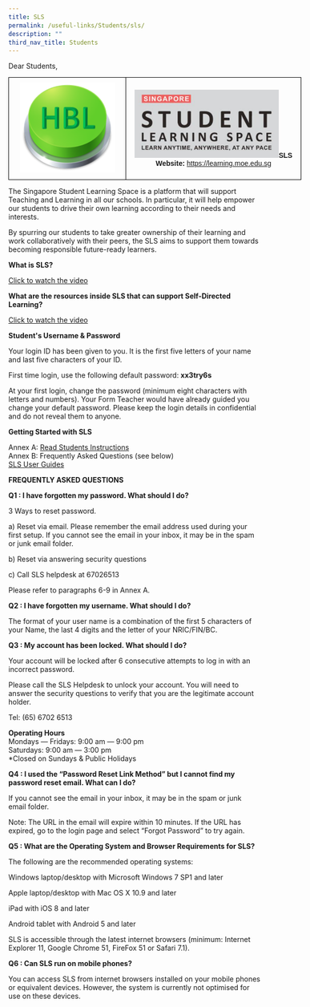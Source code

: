 ```yaml
---
title: SLS
permalink: /useful-links/Students/sls/
description: ""
third_nav_title: Students
---
```

Dear Students,


<style type="text/css">
.tg  {border-collapse:collapse;border-spacing:0;margin:0px auto;}
.tg td{border-color:black;border-style:solid;border-width:1px;font-family:Arial, sans-serif;font-size:14px;
  overflow:hidden;padding:10px 5px;word-break:normal;}
.tg th{border-color:black;border-style:solid;border-width:1px;font-family:Arial, sans-serif;font-size:14px;
  font-weight:normal;overflow:hidden;padding:10px 5px;word-break:normal;}
.tg .tg-nrix{text-align:center;vertical-align:middle}
</style>
<table class="tg" style="undefined;table-layout: fixed; width: 585px">
<colgroup>
<col style="width: 235px">
<col style="width: 350px">
</colgroup>
<tbody>
  <tr>
    <td class="tg-nrix"><a href = "https://sites.google.com/moe.edu.sg/tnpshbl/" target = "_self"> 
          <img src="/images/HBLbutton2.png" 
     style="width:85%"></a></td>
    <td class="tg-nrix"><a href = "https://vle.learning.moe.edu.sg/login" target = "_self"> 
          <img src="/images/SLS.png" 
							 style="width:85%"></a><strong>SLS Website:</strong> <a href="https://learning.moe.edu.sg">https://learning.moe.edu.sg</a></td>
  </tr>
</tbody>
</table>



The Singapore Student Learning Space is a platform that will support Teaching and Learning in all our schools. In particular, it will help empower our students to drive their own learning according to their needs and interests.

  

By spurring our students to take greater ownership of their learning and work collaboratively with their peers, the SLS aims to support them towards becoming responsible future-ready learners.

  

**What is SLS?**

[Click to watch the video](https://www.youtube.com/watch?v=F0FTP2FveSg&ab_channel=MOESingapore)

  

**What are the resources inside SLS that can support Self-Directed Learning?**

[Click to watch the video](https://www.youtube.com/watch?v=JZhjECbHmiE&ab_channel=MOEETDLPET)

  

**Student's Username & Password**

Your login ID has been given to you. It is the first five letters of your name and last five characters of your ID.

  

First time login, use the following default password: **xx3try6s**

  

At your first login, change the password (minimum eight characters with letters and numbers). Your Form Teacher would have already guided you change your default password. Please keep the login details in confidential and do not reveal them to anyone.

  

  

**Getting Started with SLS**

Annex A: [Read Students Instructions](/files/Instructions%20and%20FAQs%20for%20website.pdf)   
Annex B: Frequently Asked Questions (see below)   
[SLS User Guides](https://static.learning.moe.edu.sg/UserGuide/login-troubleshooting.html#)

  

  

**FREQUENTLY ASKED QUESTIONS**

  

**Q1 : I have forgotten my password. What should I do?**

3 Ways to reset password.

a) Reset via email. Please remember the email address used during your first setup. If you cannot see the email in your inbox, it may be in the spam or junk email folder.

b) Reset via answering security questions

c) Call SLS helpdesk at 67026513

  

Please refer to paragraphs 6-9 in Annex A.

  

  

**Q2 : I have forgotten my username. What should I do?**

  

The format of your user name is a combination of the first 5 characters of your Name, the last 4 digits and the letter of your NRIC/FIN/BC.

  

  

**Q3 : My account has been locked. What should I do?**

Your account will be locked after 6 consecutive attempts to log in with an incorrect password.

Please call the SLS Helpdesk to unlock your account. You will need to answer the security questions to verify that you are the legitimate account holder.

Tel: (65) 6702 6513

  

**Operating Hours**   
Mondays ― Fridays: 9:00 am ― 9:00 pm   
Saturdays: 9:00 am ― 3:00 pm   
\*Closed on Sundays & Public Holidays

  

  

**Q4 : I used the “Password Reset Link Method” but I cannot find my password reset email. What can I do?**

  

If you cannot see the email in your inbox, it may be in the spam or junk email folder.

  

Note: The URL in the email will expire within 10 minutes. If the URL has expired, go to the login page and select “Forgot Password” to try again.

  

  

**Q5 : What are the Operating System and Browser Requirements for SLS?**

  

The following are the recommended operating systems:

  

Windows laptop/desktop with Microsoft Windows 7 SP1 and later

  

Apple laptop/desktop with Mac OS X 10.9 and later

  

iPad with iOS 8 and later

  

Android tablet with Android 5 and later

  

SLS is accessible through the latest internet browsers (minimum: Internet Explorer 11, Google Chrome 51, FireFox 51 or Safari 7.1).

  

  

**Q6 : Can SLS run on mobile phones?**

  

You can access SLS from internet browsers installed on your mobile phones or equivalent devices. However, the system is currently not optimised for use on these devices.